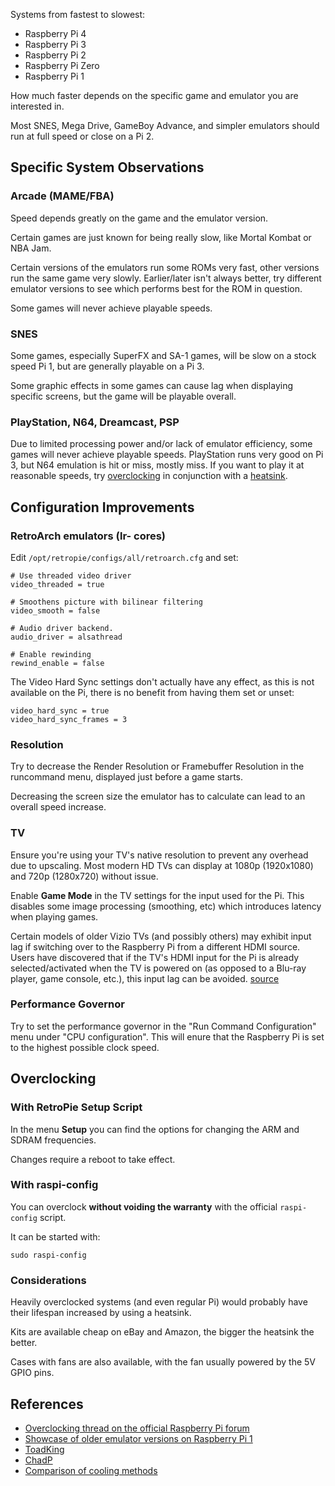 Systems from fastest to slowest:

* Raspberry Pi 4
* Raspberry Pi 3
* Raspberry Pi 2
* Raspberry Pi Zero
* Raspberry Pi 1

How much faster depends on the specific game and emulator you are interested in.

Most SNES, Mega Drive, GameBoy Advance, and simpler emulators should run at full speed or close on a Pi 2.

## Specific System Observations

### Arcade (MAME/FBA)

Speed depends greatly on the game and the emulator version.

Certain games are just known for being really slow, like Mortal Kombat or NBA Jam.

Certain versions of the emulators run some ROMs very fast, other versions run the same game very slowly. Earlier/later isn't always better, try different emulator versions to see which performs best for the ROM in question.

Some games will never achieve playable speeds.

### SNES

Some games, especially SuperFX and SA-1 games, will be slow on a stock speed Pi 1, but are generally playable on a Pi 3.

Some graphic effects in some games can cause lag when displaying specific screens, but the game will be playable overall.

### PlayStation, N64, Dreamcast, PSP

Due to limited processing power and/or lack of emulator efficiency, some games will never achieve playable speeds. PlayStation runs very good on Pi 3, but N64 emulation is hit or miss, mostly miss. If you want to play it at reasonable speeds, try [overclocking](#overclocking) in conjunction with a [heatsink](Overclocking#heatsinks).

## Configuration Improvements

### RetroArch emulators (lr- cores)

Edit `/opt/retropie/configs/all/retroarch.cfg` and set:

```
# Use threaded video driver
video_threaded = true

# Smoothens picture with bilinear filtering
video_smooth = false

# Audio driver backend.
audio_driver = alsathread

# Enable rewinding
rewind_enable = false
```

The Video Hard Sync settings don't actually have any effect, as this is not available on the Pi, there is no benefit from having them set or unset:

~~~
video_hard_sync = true
video_hard_sync_frames = 3
~~~

### Resolution

Try to decrease the Render Resolution or Framebuffer Resolution in the runcommand menu, displayed just before a game starts.

Decreasing the screen size the emulator has to calculate can lead to an overall speed increase.

### TV

Ensure you're using your TV's native resolution to prevent any overhead due to upscaling. Most modern HD TVs can display at 1080p (1920x1080) and 720p (1280x720) without issue.

Enable **Game Mode** in the TV settings for the input used for the Pi. This disables some image processing (smoothing, etc) which introduces latency when playing games.

Certain models of older Vizio TVs (and possibly others) may exhibit input lag if switching over to the Raspberry Pi from a different HDMI source.  Users have discovered that if the TV's HDMI input for the Pi is already selected/activated when the TV is powered on (as opposed to a Blu-ray player, game console, etc.), this input lag can be avoided. [source](https://retropie.org.uk/forum/topic/8552/psa-possible-source-of-controller-input-lag)

### Performance Governor

Try to set the performance governor in the "Run Command Configuration" menu under "CPU configuration". This will enure that the Raspberry Pi is set to the highest possible clock speed.

## Overclocking

### With RetroPie Setup Script

In the menu **Setup** you can find the options for changing the ARM and SDRAM frequencies.

Changes require a reboot to take effect.

### With raspi-config

You can overclock **without voiding the warranty** with the official `raspi-config` script.

It can be started with:

```
sudo raspi-config
```
### Considerations

Heavily overclocked systems (and even regular Pi) would probably have their lifespan increased by using a heatsink.

Kits are available cheap on eBay and Amazon, the bigger the heatsink the better.

Cases with fans are also available, with the fan usually powered by the 5V GPIO pins.

## References

* [Overclocking thread on the official Raspberry Pi forum](http://www.raspberrypi.org/phpBB3/viewtopic.php?f=29&t=6201)
* [Showcase of older emulator versions on Raspberry Pi 1](http://www.youtube.com/watch?v=rm3IuXeIfaw)
* [ToadKing](http://www.raspberrypi.org/phpBB3/viewtopic.php?p=137827#p137827)
* [ChadP](http://www.raspberrypi.org/phpBB3/viewtopic.php?p=156971#p156971)
* [Comparison of cooling methods](https://www.youtube.com/watch?v=1AYGnw6MwFM)